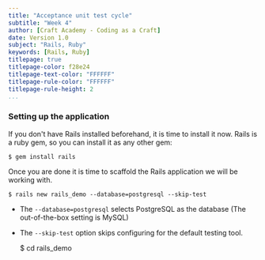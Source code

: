 ```yaml
---
title: "Acceptance unit test cycle"
subtitle: "Week 4"
author: [Craft Academy - Coding as a Craft]
date: Version 1.0
subject: "Rails, Ruby"
keywords: [Rails, Ruby]
titlepage: true
titlepage-color: f28e24
titlepage-text-color: "FFFFFF"
titlepage-rule-color: "FFFFFF"
titlepage-rule-height: 2
...
```


### Setting up the application

If you don't have Rails installed beforehand, it is time to install it now. Rails is a ruby gem, so you can install it as any other gem:

    $ gem install rails

Once you are done it is time to scaffold the Rails application we will be working with.

    $ rails new rails_demo --database=postgresql --skip-test

*   The `--database=postgresql` selects PostgreSQL as the database (The out-of-the-box setting is MySQL)
*   The `--skip-test` option skips configuring for the default testing tool.

    $ cd rails_demo